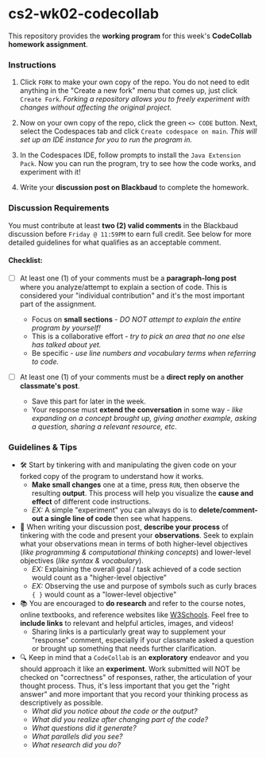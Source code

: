 # cs2-wk02-codecollab

This repository provides the **working program** for this week's **CodeCollab homework assignment**. 

### Instructions

1. Click `FORK` to make your own copy of the repo. You do not need to edit anything in the "Create a new fork" menu that comes up, just click `Create Fork`. _Forking a repository allows you to freely experiment with changes without affecting the original project._

2. Now on your own copy of the repo, click the green `<> CODE` button. Next, select the Codespaces tab and click `Create codespace on main`. _This will set up an IDE instance for you to run the program in._

3. In the Codespaces IDE, follow prompts to install the `Java Extension Pack`. Now you can run the program, try to see how the code works, and experiment with it!
   
4. Write your **discussion post on Blackbaud** to complete the homework.

### Discussion Requirements

You must contribute at least **two (2) valid comments** in the Blackbaud discussion before `Friday @ 11:59PM` to earn full credit. See below for more detailed guidelines for what qualifies as an acceptable comment.

#### Checklist:
- [ ] At least one (1) of your comments must be a **paragraph-long post** where you analyze/attempt to explain a section of code. This is considered your "individual contribution" and it's the most important part of the assignment.
  * Focus on **small sections** - _DO NOT attempt to explain the entire program by yourself!_
  * This is a collaborative effort - _try to pick an area that no one else has talked about yet._
  * Be specific - _use line numbers and vocabulary terms when referring to code._

- [ ] At least one (1) of your comments must be a **direct reply on another classmate's post**.
  * Save this part for later in the week.
  * Your response must **extend the conversation** in some way - _like expanding on a concept brought up, giving another example, asking a question, sharing a relevant resource, etc_.

### Guidelines & Tips

* 🛠️ Start by tinkering with and manipulating the given code on your forked copy of the program to understand how it works. 
  * **Make small changes** one at a time, press `RUN`, then observe the resulting **output**. This process will help you visualize the **cause and effect** of different code instructions.
  * *EX:* A simple "experiment" you can always do is to **delete/comment-out a single line of code** then see what happens.
* 📝 When writing your discussion post, **describe your process** of tinkering with the code and present your **observations**. Seek to explain what your observations mean in terms of both higher-level objectives (*like programming & computational thinking concepts*) and lower-level objectives (_like syntax & vocabulary_).
  * *EX:* Explaining the overall goal / task achieved of a code section would count as a "higher-level objective"
  * *EX:* Observing the use and purpose of symbols such as curly braces `{ }` would count as a "lower-level objective"
* 📚 You are encouraged to **do research** and refer to the course notes, online textbooks, and reference websites like [W3Schools](https://www.w3schools.com/). Feel free to **include links** to relevant and helpful articles, images, and videos!
  * Sharing links is a particularly great way to supplement your "response" comment, especially if your classmate asked a question or brought up something that needs further clarification.
* 🔍 Keep in mind that a `CodeCollab` is an **exploratory** endeavor and you should approach it like an **experiment**. Work submitted will NOT be checked on "correctness" of responses, rather, the articulation of your thought process. Thus, it's less important that you get the "right answer" and more important that you record your thinking process as descriptively as possible.
  * _What did you notice about the code or the output?_
  * _What did you realize after changing part of the code?_
  * _What questions did it generate?_
  * _What parallels did you see?_
  * _What research did you do?_
